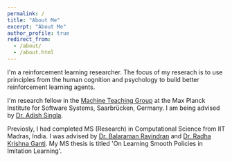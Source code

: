 ```yaml
---
permalink: /
title: "About Me"
excerpt: "About Me"
author_profile: true
redirect_from: 
  - /about/
  - /about.html
---   
```


I'm a reinforcement learning researcher. The focus of my reserach is to use principles from the human cognition and psychology to build better reinforcement learning agents.    

I'm research fellow in the [Machine Teaching Group](https://machineteaching.mpi-sws.org/index.html) at the Max Planck Institute for Software Systems, Saarbrücken, Germany. I am being advised by [Dr. Adish Singla](https://machineteaching.mpi-sws.org/adishsingla.html).

Previosly, I had completed MS (Research) in Computational Science from IIT Madras, India. I was advised by [Dr. Balaraman Ravindran](http://www.cse.iitm.ac.in/~ravi/) and [Dr. Radha Krishna Ganti](http://www.ee.iitm.ac.in/~rganti/). My MS thesis is titled 'On Learning Smooth Policies in Imitation Learning'. 
